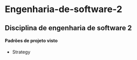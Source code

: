 # Engenharia-de-software-2
## Disciplina de engenharia de software 2
#### Padrões de projeto visto
- Strategy
